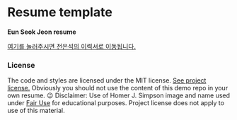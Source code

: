 # Resume template

**Eun Seok Jeon resume**

[여기를 눌러주시면 전은석의 이력서로 이동됩니다.](https://brianeunseokjeon.github.io/Resume/)



### License

The code and styles are licensed under the MIT license. [See project license.](LICENSE) Obviously you should not use the content of this demo repo in your own resume. :wink:
Disclaimer: Use of Homer J. Simpson image and name used under [Fair Use](https://en.wikipedia.org/wiki/Fair_use) for educational purposes. Project license does not apply to use of this material.
